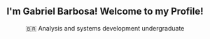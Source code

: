 <div align="center">
  <h2>I'm Gabriel Barbosa! Welcome to my Profile!</h2>
</div>

<div align="center" style="display:inline_block">
  <p>🇧🇷 Analysis and systems development undergraduate</p>
</div>
</div>

